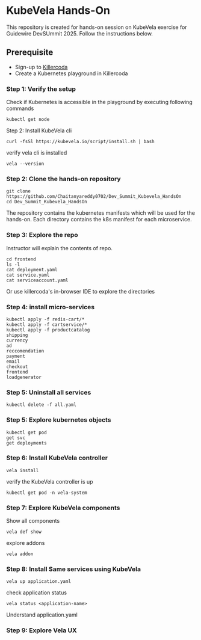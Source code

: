 # KubeVela Hands-On

This repository is created for hands-on session on KubeVela exercise for Guidewire DevSUmmit 2025. Follow the instructions below.

## Prerequisite

- Sign-up to [Killercoda](https://killercoda.com/)
- Create a Kubernetes playground in Killercoda

### Step 1: Verify the setup

Check if Kubernetes is accessible in the playground by executing following commands

    kubectl get node

Step 2: Install KubeVela cli

    curl -fsSl https://kubevela.io/script/install.sh | bash

verify vela cli is installed

    vela --version

### Step 2: Clone the hands-on repository

    git clone https://github.com/Chaitanyareddy0702/Dev_Summit_Kubevela_HandsOn
    cd Dev_Summit_Kubevela_HandsOn

The repository contains the kubernetes manifests which will be used for the hands-on.
Each directory contains the k8s manifest for each microservice.


### Step 3: Explore the repo

Instructor will explain the contents of repo.

    cd frontend
    ls -l
    cat deployment.yaml
    cat service.yaml
    cat serviceaccount.yaml

Or use killercoda's in-browser IDE to explore the directories

### Step 4: install micro-services

    kubectl apply -f redis-cart/*
    kubectl apply -f cartservice/*
    kubectl apply -f productcatalog
    shipping
    currency
    ad
    reccomendation
    payment
    email
    checkout
    frontend
    loadgenerator

### Step 5: Uninstall all services

    kubectl delete -f all.yaml

### Step 5: Explore kubernetes objects

    kubectl get pod
    get svc
    get deployments

### Step 6: Install KubeVela controller

    vela install

verify the KubeVela controller is up

    kubectl get pod -n vela-system

### Step 7: Explore KubeVela components

Show all components

    vela def show

explore addons

    vela addon

### Step 8: Install Same services using KubeVela

    vela up application.yaml

check application status

    vela status <application-name>

Understand application.yaml


### Step 9: Explore Vela UX
